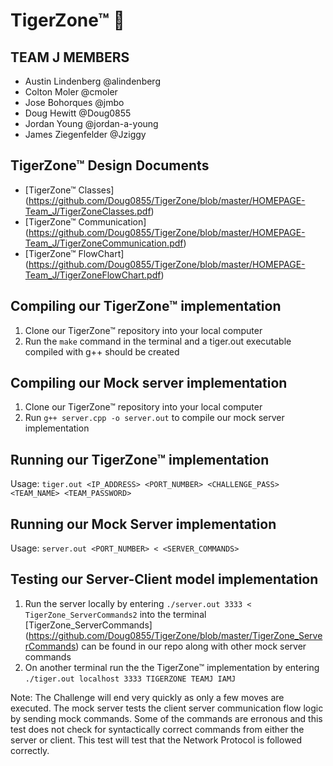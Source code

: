 # TigerZone™ :tiger:

## TEAM J MEMBERS
- Austin Lindenberg @alindenberg
- Colton Moler @cmoler
- Jose Bohorques @jmbo
- Doug Hewitt @Doug0855
- Jordan Young @jordan-a-young
- James Ziegenfelder @Jziggy

## TigerZone™ Design Documents
- [TigerZone™ Classes] (https://github.com/Doug0855/TigerZone/blob/master/HOMEPAGE-Team_J/TigerZoneClasses.pdf)
- [TigerZone™ Communication] (https://github.com/Doug0855/TigerZone/blob/master/HOMEPAGE-Team_J/TigerZoneCommunication.pdf)
- [TigerZone™ FlowChart] (https://github.com/Doug0855/TigerZone/blob/master/HOMEPAGE-Team_J/TigerZoneFlowChart.pdf)

## Compiling our TigerZone™ implementation
1. Clone our TigerZone™ repository into your local computer
2. Run the ```make``` command in the terminal and a tiger.out executable compiled with g++ should be created

## Compiling our Mock server implementation
1. Clone our TigerZone™ repository into your local computer
2. Run ```g++ server.cpp -o server.out``` to compile our mock server implementation

## Running our TigerZone™ implementation
Usage: ```tiger.out <IP_ADDRESS> <PORT_NUMBER> <CHALLENGE_PASS> <TEAM_NAME> <TEAM_PASSWORD>```

## Running our Mock Server implementation
Usage: ```server.out <PORT_NUMBER> < <SERVER_COMMANDS>```

## Testing our Server-Client model implementation
1. Run the server locally by entering ```./server.out 3333 < TigerZone_ServerCommands2``` into the terminal
   [TigerZone_ServerCommands] (https://github.com/Doug0855/TigerZone/blob/master/TigerZone_ServerCommands) can be found in our repo along with other mock server commands
2. On another terminal run the the TigerZone™ implementation by entering     
    ```./tiger.out localhost 3333 TIGERZONE TEAMJ IAMJ ```

Note: The Challenge will end very quickly as only a few moves are executed. The mock server tests the client server communication flow logic by sending mock commands. Some of the commands are erronous and this test does not check for syntactically correct commands from either the server or client. This test will test that the Network Protocol is followed correctly. 
